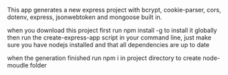 This app generates a new express project with bcrypt, cookie-parser, cors, dotenv, express, jsonwebtoken and mongoose built in.

when you download this project first run npm install -g to install it globally then run the create-express-app script in your command line, just make sure you have nodejs installed and that all dependencies are up to date

when the generation finished run npm i in project directory to create node-moudle folder
